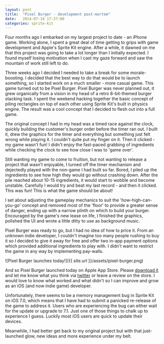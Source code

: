 ```yaml
---
layout: post
title:  "Pixel Burger - development post-mortem"
date:   2014-07-10 17:37:00
categories: sprite-kit
---
```


Four months ago I embarked on my largest project to date - an iPhone game. Working alone, I spent a great deal of time getting to grips with game development and Apple's Sprite Kit engine. After a while, it dawned on me that this project was going to take a lot longer than I initially expected. I found myself losing motivation when I cast my gaze forward and saw the mountain of work still left to do.

Three weeks ago I decided I needed to take a break for some morale-boosting. I decided that the best way to do that would be to launch something, so I started work on a much smaller - more casual game. This game turned out to be Pixel Burger.
Pixel Burger was never planned out, it grew organically from a vision in my head of a retro 8-bit-themed burger stacking task. I spent the weekend hacking together the basic concept of piling rectangles on top of each other using Sprite Kit's built in physics engine. The result was a cool concept that I decided to flesh out into a full game.

The original concept I had in my head was a timed race against the clock, quickly building the customer's burger order before the timer ran out. I built it, drew the graphics for the timer and everything but something just felt wrong while playing it. I couldn't quite put my finger on it. Then it clicked - my game wasn't fun! I didn't enjoy the fast-paced grabbing of ingredients while checking the clock to see how close I was to 'game over'.

Still wanting my game to come to fruition, but not wanting to release a project that wasn't enjoyable, I turned off the timer mechanism and dejectedly played with the non-game I had built so far. Bored, I piled up the ingredients to see how high they would go without crashing down. After the pile reached about 10-15 ingredients, it would start to wobble and become unstable. Carefully I would try and beat my last record - and then it clicked. This was fun! This is what the game should be about!

I set about adjusting the gameplay mechanics to suit the 'how-high-can-you-go' concept and removed most of the 'floor' to provide a greater sense of danger, ending up with a narrow plinth on which to build your burger. Encouraged by the game's new lease on life, I finished the graphics, polished the UI and wrote a little ditty to use as background music.

Pixel Burger was ready to go, but I had no idea of how to price it. From an unknown indie developer, I couldn't imagine too many people rushing to buy it so I decided to give it away for free and offer two in-app payment options which provided additional ingredients to play with. I didn't want to restrict the game in any way by implementing pay-walls.

![Pixel Burger launches today!]({{ site.url }}/assets/pixel-burger.png)

And so Pixel Burger launched today on Apple App Store. Please <a href="###############">download it</a> and let me know what you think via <a href="https://twitter.com/henryeverett">twitter</a> or leave a review on the store. I would love to know what worked and what didn't so I can improve and grow as an iOS (and now indie game) developer.

Unfortunately, there seems to be a memory management bug in Sprite Kit on iOS 7.0, which means that I have had to submit a panicked re-release of the game to address it. Users who are experiencing the bug can either wait for the update or upgrade to 7.1. Just one of those things to chalk up to experience I guess. Luckily most iOS users are quick to update their devices.

Meanwhile, I had better get back to my original project but with that just-launched glow, new ideas and more experience under my belt.